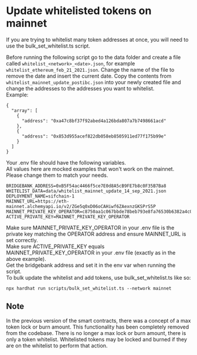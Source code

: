 # Update whitelisted tokens on mainnet

If you are trying to whitelist many token addresses at once, you will need to use the bulk_set_whitelist.ts script.

Before running the following script go to the data folder and create a file called `whitelist_<network>_<date>.json`, for example `whitelist_ethereum_feb_21_2021.json`. Change the name of the file to remove the date and insert the current date. Copy the contents from `whitelist_mainnet_update_postibc.json` into your newly created file and change the addresses to the addresses you want to whitelist.  
Example:

```
{
  "array": [
    {
      "address": "0xa47c8bf37f92abed4a126bda807a7b7498661acd"
    },
    {
      "address": "0x853d955acef822db058eb8505911ed77f175b99e"
    }
  ]
}
```

Your .env file should have the following variables.  
All values here are mocked examples that won't work on the mainnet.  
Please change them to match your needs.

```
BRIDGEBANK_ADDRESS=0xB5F54ac4466f5ce7E0d8A5cB9FE7b8c0F35B7Ba8
WHITELIST_DATA=data/whitelist_mainnet_update_14_sep_2021.json
DEPLOYMENT_NAME=sifchain-1
MAINNET_URL=https://eth-mainnet.alchemyapi.io/v2/ZGe5q0xD06oCAHiwf6ZAexnzGKSPrS5P
MAINNET_PRIVATE_KEY_OPERATOR=c8750aa1c067bbde78beb793e8fa76530b6382a4c0241e5e4a9ec0a0f44dc0d3
ACTIVE_PRIVATE_KEY=MAINNET_PRIVATE_KEY_OPERATOR
```

Make sure MAINNET_PRIVATE_KEY_OPERATOR in your .env file is the private key matching the OPERATOR address and ensure MAINNET_URL is set correctly.  
Make sure ACTIVE_PRIVATE_KEY equals MAINNET_PRIVATE_KEY_OPERATOR in your .env file (exactly as in the above example).  
Get the bridgebank address and set it in the env var when running the script.  
To bulk update the whitelist and add tokens, use bulk_set_whitelist.ts like so:

```
npx hardhat run scripts/bulk_set_whitelist.ts --network mainnet
```

## Note

In the previous version of the smart contracts, there was a concept of a max token lock or burn amount. This functionality has been completely removed from the codebase. There is no longer a max lock or burn amount, there is only a token whitelist. Whitelisted tokens may be locked and burned if they are on the whitelist to perform that action.
